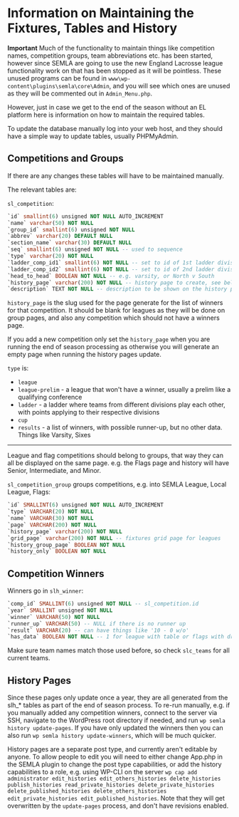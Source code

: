 # Information on Maintaining the Fixtures, Tables and History

**Important** Much of the functionality to maintain things like competition names, competition groups, team abbreviations etc. has been started, however since SEMLA are going to use the new England Lacrosse league functionality work on that has been stopped as it will be pointless. These unused programs can be found in `www\wp-content\plugins\semla\core\Admin`, and you will see which ones are unused as they will be commented out in `Admin_Menu.php`.

However, just in case we get to the end of the season without an EL platform here is information on how to maintain the required tables.

To update the database manually log into your web host, and they should have a simple way to update tables, usually PHPMyAdmin.

## Competitions and Groups

If there are any changes these tables will have to be maintained manually.

The relevant tables are:

`sl_competition`:

```sql
`id` smallint(6) unsigned NOT NULL AUTO_INCREMENT
`name` varchar(50) NOT NULL
`group_id` smallint(6) unsigned NOT NULL
`abbrev` varchar(20) DEFAULT NULL
`section_name` varchar(30) DEFAULT NULL
`seq` smallint(6) unsigned NOT NULL -- used to sequence
`type` varchar(20) NOT NULL
`ladder_comp_id1` smallint(6) NOT NULL -- set to id of 1st ladder division
`ladder_comp_id2` smallint(6) NOT NULL -- set to id of 2nd ladder division
`head_to_head` BOOLEAN NOT NULL -- e.g. varsity, or North v South
`history_page` varchar(200) NOT NULL -- history page to create, see below
`description` TEXT NOT NULL -- description to be shown on the history page
```

`history_page` is the slug used for the page generate for the list of winners
for that competition. It should be blank for leagues as they will be done on
group pages, and also
any competition which should not have a winners page.

If you add a new competition only set the `history_page` when you are running the end of season
processing as otherwise you will generate an empty page when running the history pages update.

`type` is:

* `league`
* `league-prelim` - a league that won't have a winner, usually a prelim like a qualifying conference
* `ladder` - a ladder where teams from different divisions play each other, with points applying to their respective divisions
* `cup`
* `results` - a list of winners, with possible runner-up, but no other data. Things like Varsity, Sixes

---

League and flag competitions should belong to groups, that way they can all be displayed on the same page. e.g. the Flags page and history will have Senior, Intermediate, and Minor.

`sl_competition_group` groups competitions, e.g. into SEMLA League, Local League, Flags:

```sql
`id` SMALLINT(6) unsigned NOT NULL AUTO_INCREMENT
`type` VARCHAR(20) NOT NULL
`name` VARCHAR(30) NOT NULL
`page` VARCHAR(200) NOT NULL
`history_page` varchar(200) NOT NULL
`grid_page` varchar(200) NOT NULL -- fixtures grid page for leagues
`history_group_page` BOOLEAN NOT NULL
`history_only` BOOLEAN NOT NULL
```

## Competition Winners

Winners go in `slh_winner`:

```sql
`comp_id` SMALLINT(6) unsigned NOT NULL -- sl_competition.id
`year` SMALLINT unsigned NOT NULL
`winner` VARCHAR(50) NOT NULL
`runner_up` VARCHAR(50) -- NULL if there is no runner up
`result` VARCHAR(20) -- can have things like '10 - 0 w/o'
`has_data` BOOLEAN NOT NULL -- 1 for league with table or flags with draw, 0 otherwise
```

Make sure team names match those used before, so check `slc_teams` for all current teams.

## History Pages

Since these pages only update once a year, they are all generated from the slh_* tables as part of the end of season process. To re-run manually, e.g. if you manually added any competition winners, connect to the server via SSH, navigate to the WordPress root directory if needed, and run `wp semla history update-pages`. If you have only updated the winners then you can also run `wp semla history update-winners`, which will be much quicker.

History pages are a separate post type, and currently aren't editable by anyone. To allow people to edit you will need to either change App.php in the SEMLA plugin to change the post type capabilities, or add the history capabilities to a role, e.g. using WP-CLI on the server `wp cap add administrator edit_histories edit_others_histories delete_histories publish_histories read_private_histories delete_private_histories delete_published_histories delete_others_histories edit_private_histories edit_published_histories`. Note that they will get overwritten by the `update-pages` process, and don't have revisions enabled.
